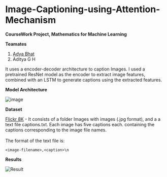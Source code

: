 # Image-Captioning-using-Attention-Mechanism
**CourseWork Project, Mathematics for Machine Learning**

**Teamates**

1. [Adya Bhat](https://github.com/adyabhat)
2. Aditya G H

It uses a encoder-decoder architecture to caption Images. I used a pretrained ResNet model as the encoder to extract image features, combined with an LSTM to generate captions using the extracted features.

**Model Architecture**

![image](https://github.com/bcsamrudh/Image-Captioning-using-Attention-Mechanism/assets/114090255/069ab7ee-d611-4775-ba64-5b294d84c1c4)

**Dataset**

[Flickr 8K](https://www.kaggle.com/datasets/adityajn105/flickr8k) - It consists of a folder Images with images (.jpg format), and a a text file captions.txt. Each image has five captions each.
containing the captions corresponding to the image file names. 
<br>
<br>
The format of the text file is:
```
<image-filename>,<caption>\n
```
**Results**

![Result](https://github.com/user-attachments/assets/062a4aac-5c6b-40ab-9539-838e98a3769a)
